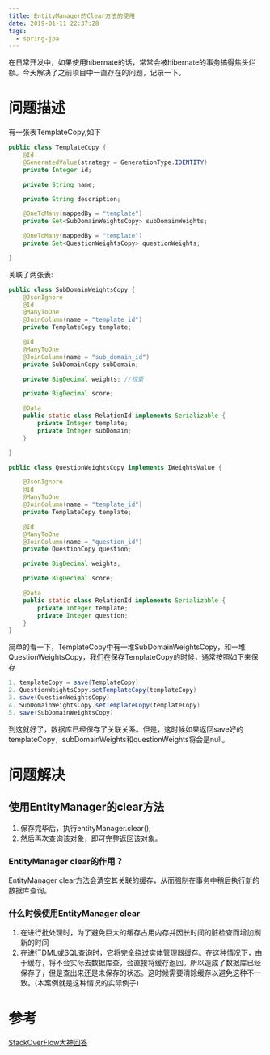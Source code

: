 ```yaml
---
title: EntityManager的Clear方法的使用
date: 2019-01-11 22:37:28
tags:
  - spring-jpa
---
```


在日常开发中，如果使用hibernate的话，常常会被hibernate的事务搞得焦头烂额。今天解决了之前项目中一直存在的问题，记录一下。<!-- more -->

# 问题描述

有一张表TemplateCopy,如下

```java
public class TemplateCopy {
    @Id
    @GeneratedValue(strategy = GenerationType.IDENTITY)
    private Integer id;

    private String name;

    private String description;

    @OneToMany(mappedBy = "template")
    private Set<SubDomainWeightsCopy> subDomainWeights;

    @OneToMany(mappedBy = "template")
    private Set<QuestionWeightsCopy> questionWeights;

}
```

关联了两张表:
```java
public class SubDomainWeightsCopy {
    @JsonIgnore
    @Id
    @ManyToOne
    @JoinColumn(name = "template_id")
    private TemplateCopy template;

    @Id
    @ManyToOne
    @JoinColumn(name = "sub_domain_id")
    private SubDomainCopy subDomain;

    private BigDecimal weights; //权重

    private BigDecimal score;

    @Data
    public static class RelationId implements Serializable {
        private Integer template;
        private Integer subDomain;
    }

}
```

```java
public class QuestionWeightsCopy implements IWeightsValue {

    @JsonIgnore
    @Id
    @ManyToOne
    @JoinColumn(name = "template_id")
    private TemplateCopy template;

    @Id
    @ManyToOne
    @JoinColumn(name = "question_id")
    private QuestionCopy question;

    private BigDecimal weights;

    private BigDecimal score;

    @Data
    public static class RelationId implements Serializable {
        private Integer template;
        private Integer question;
    }
}
```

简单的看一下，TemplateCopy中有一堆SubDomainWeightsCopy，和一堆QuestionWeightsCopy，我们在保存TemplateCopy的时候，通常按照如下来保存

```java
1. templateCopy = save(TemplateCopy)
2. QuestionWeightsCopy.setTemplateCopy(templateCopy)
3. save(QuestionWeightsCopy)
4. SubDomainWeightsCopy.setTemplateCopy(templateCopy)
5. save(SubDomainWeightsCopy)
```

到这就好了，数据库已经保存了关联关系。但是，这时候如果返回save好的templateCopy，subDomainWeights和questionWeights将会是null。

# 问题解决

## 使用EntityManager的clear方法

1. 保存完毕后，执行entityManager.clear();
2. 然后再次查询该对象，即可完整返回该对象。

### EntityManager clear的作用？

EntityManager clear方法会清空其关联的缓存，从而强制在事务中稍后执行新的数据库查询。

### 什么时候使用EntityManager clear

1. 在进行批处理时，为了避免巨大的缓存占用内存并因长时间的脏检查而增加刷新的时间
2. 在进行DML或SQL查询时，它将完全绕过实体管理器缓存。在这种情况下，由于缓存，将不会实际去数据库查，会直接将缓存返回。所以造成了数据库已经保存了，但是查出来还是未保存的状态。这时候需要清除缓存以避免这种不一致。(本案例就是这种情况的实际例子)

# 参考

[StackOverFlow大神回答](https://stackoverflow.com/questions/13886608/when-to-use-entitymanager-clear "StackOverFlow大神回答")


